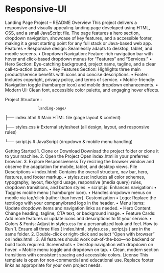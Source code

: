 # Responsive-UI
Landing Page Project – README
Overview
This project delivers a responsive and visually appealing landing page developed using HTML, CSS, and a small JavaScript file. The page features a hero section, dropdown navigation, showcase of key features, and a accessible footer, making it a great starting point for any full stack or Java-based web app.
Features
	•	Responsive design: Seamlessly adapts to desktop, tablet, and mobile screens.
	•	Dropdown Navigation: Feature-rich navigation bar with hover and click-based dropdown menus for “Features” and “Services.”
	•	Hero Section: Eye-catching background, project name, tagline, and a clear call-to-action button.
	•	Key Features Section: Highlights three main product/service benefits with icons and concise descriptions.
	•	Footer: Includes copyright, privacy policy, and terms of service.
	•	Mobile-friendly: Navigation toggle (hamburger icon) and mobile dropdown enhancements.
	•	Modern UI: Clean font, accessible color palette, and engaging hover effects.




 
 Project Structure :




 
                   landing-page/




     
├── index.html        # Main HTML file (page layout & content)





├── styles.css        # External stylesheet (all design, layout, and responsive rules)





└── script.js         # JavaScript (dropdown & mobile menu handling)





Getting Started
	1.	Clone or Download Download the project folder or clone it to your machine.
	2.	Open the Project Open  index.html  in your preferred browser.
	3.	Explore Responsiveness Try resizing the browser window and observe the adaptation for mobile, tablet, and desktop views.
File Descriptions
	•	index.html: Contains the overall structure, nav bar, hero, features, and footer markup.
	•	styles.css: Includes all color schemes, typography, layout, flex/grid usage, responsive (media query) rules, dropdown transitions, and button styles.
	•	script.js: Enhances navigation:
	•	Toggles mobile menu ( hamburger  icon).
	•	Handles dropdown menus on mobile via tap/click (rather than hover).
Customization
	•	Logo: Replace the text/logo with your company/brand logo in the header.
	•	Menu Items: Update dropdown items and navigation links as needed.
	•	Hero Content: Change heading, tagline, CTA text, or background image.
	•	Feature Cards: Add more features or update icons and descriptions to fit your service.
	•	Colors & Fonts: Adjust in  styles.css  for a personalized look and feel.
How to Run
	1.	Ensure all three files ( index.html ,  styles.css ,  script.js ) are in the same folder.
	2.	Double-click or right-click and select “Open with browser” on  index.html .
	3.	All features should work out-of-the-box—no backend or build tools required.
Screenshots
	•	Desktop navigation with dropdown on hover.
	•	Mobile menu toggle and dropdown on tap.
	•	Clean, modern section transitions with consistent spacing and accessible colors.
License
This template is open for non-commercial and educational use.
Replace footer links as appropriate for your own project needs.
